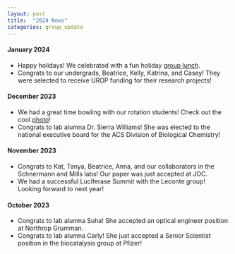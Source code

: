 ```yaml
---
layout: post
title:  "2024 News"
categories: group_update
---
```


#### January 2024
- Happy holidays! We celebrated with a fun holiday [group lunch](https://www.flickr.com/photos/194141943@N06).
- Congrats to our undergrads, Beatrice, Kelly, Katrina, and Casey! They were selected to receive UROP funding for their research projects!

#### December 2023
- We had a great time bowling with our rotation students! Check out the cool [photo](https://www.flickr.com/photos/194141943@N06)!
- Congrats to lab alumna Dr. Sierra Williams! She was elected to the national executive board for the ACS Division of Biological Chemistry!

#### November 2023
- Congrats to Kat, Tanya, Beatrice, Anna, and our collaborators in the Schnermann and Mills labs! Our paper was just accepted at JOC.
- We had a successful Luciferase Summit with the Leconte group! Looking forward to next year!

#### October 2023
- Congrats to lab alumna Suha! She accepted an optical engineer position at Northrop Grumman.
- Congrats to lab alumna Carly! She just accepted a Senior Scientist position in the biocatalysis group at Pfizer!
